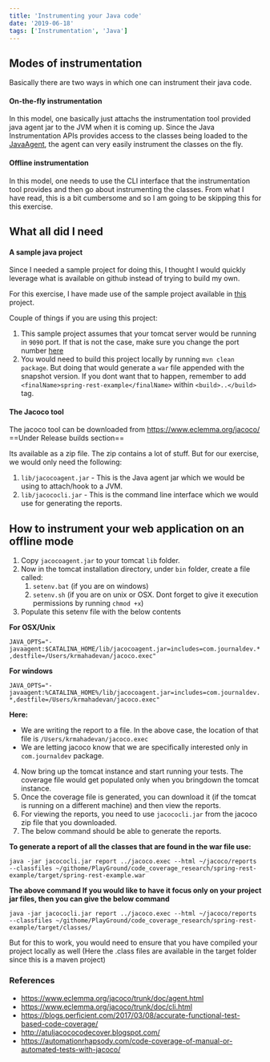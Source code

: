 ```yaml
---
title: 'Instrumenting your Java code'
date: '2019-06-18'
tags: ['Instrumentation', 'Java']
---
```


## Modes of instrumentation

Basically there are two ways in which one can instrument their java code.

#### On-the-fly instrumentation

In this model, one basically just attachs the instrumentation tool provided java agent jar to the JVM when it is coming up. Since the Java Instrumentation APIs provides access to the classes being loaded to the [JavaAgent](https://www.baeldung.com/java-instrumentation), the agent can very easily instrument the classes on the fly.

#### Offline instrumentation

In this model, one needs to use the CLI interface that the instrumentation tool provides and then go about instrumenting the classes. From what I have read, this is a bit cumbersome and so I am going to be skipping this for this exercise.

## What all did I need

#### A sample java project

Since I needed a sample project for doing this, I thought I would quickly leverage what is available on github instead of trying to build my own. 

For this exercise, I have made use of the sample project available in [this](https://github.com/saraivamarco/spring-rest-example) project.

Couple of things if you are using this project:

1. This sample project assumes that your tomcat server would be running in `9090` port. If that is not the case, make sure you change the port number [here](https://github.com/saraivamarco/spring-rest-example/blob/master/webapp/index.jsp#L12)
2. You would need to build this project locally by running `mvn clean package`. But doing that would generate a `war` file appended with the snapshot version. If you dont want that to happen, remember to add `<finalName>spring-rest-example</finalName>` within `<build>..</build>` tag.

#### The Jacoco tool

The jacoco tool can be downloaded from https://www.eclemma.org/jacoco/ ==Under Release builds section==

Its available as a zip file.
The zip contains a lot of stuff. But for our exercise, we would only need the following:

1. `lib/jacocoagent.jar` - This is the Java agent jar which we would be using to attach/hook to a JVM.
2. `lib/jacococli.jar` - This is the command line interface which we would use for generating the reports.

## How to instrument your web application on an offline mode

1. Copy `jacocoagent.jar` to your tomcat `lib` folder.
2. Now in the tomcat installation directory, under `bin` folder, create a file called:
    1. `setenv.bat` (if you are on windows)
    2. `setenv.sh` (if you are on unix or OSX. Dont forget to give it execution permissions by running `chmod +x`)
3. Populate this setenv file with the below contents

**For OSX/Unix**

`JAVA_OPTS="-javaagent:$CATALINA_HOME/lib/jacocoagent.jar=includes=com.journaldev.*,destfile=/Users/krmahadevan/jacoco.exec"`

**For windows**

`
JAVA_OPTS="-javaagent:%CATALINA_HOME%/lib/jacocoagent.jar=includes=com.journaldev.*,destfile=/Users/krmahadevan/jacoco.exec"
`

**Here:**

* We are writing the report to a file. In the above case, the location of that file is `/Users/krmahadevan/jacoco.exec`
* We are letting jacoco know that we are specifically interested only in `com.journaldev` package.

4. Now bring up the tomcat instance and start running your tests. The coverage file would get populated only when you bringdown the tomcat instance.
5. Once the coverage file is generated, you can download it (if the tomcat is running on a different machine) and then view the reports.
6. For viewing the reports, you need to use `jacococli.jar` from the jacoco zip file that you downloaded.
7. The below command should be able to generate the reports.

**To generate a report of all the classes that are found in the war file use:**

```
java -jar jacococli.jar report ../jacoco.exec --html ~/jacoco/reports --classfiles ~/githome/PlayGround/code_coverage_research/spring-rest-example/target/spring-rest-example.war
```

**The above command If you would like to have it focus only on your project jar files, then you can give the below command**

```
java -jar jacococli.jar report ../jacoco.exec --html ~/jacoco/reports --classfiles ~/githome/PlayGround/code_coverage_research/spring-rest-example/target/classes/
```

But for this to work, you would need to ensure that you have compiled your project locally as well (Here the .class files are available in the target folder since this is a maven project)

### References
* https://www.eclemma.org/jacoco/trunk/doc/agent.html
* https://www.eclemma.org/jacoco/trunk/doc/cli.html
* https://blogs.perficient.com/2017/03/08/accurate-functional-test-based-code-coverage/
* http://atuljacococodecover.blogspot.com/
* https://automationrhapsody.com/code-coverage-of-manual-or-automated-tests-with-jacoco/
